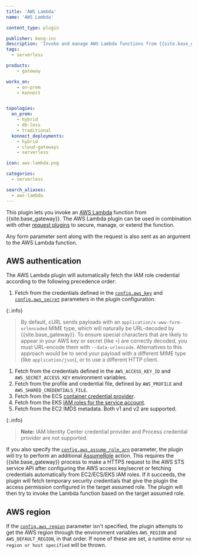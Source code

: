 ```yaml
---
title: 'AWS Lambda'
name: 'AWS Lambda'

content_type: plugin

publisher: kong-inc
description: 'Invoke and manage AWS Lambda functions from {{site.base_gateway}}'
tags:
  - serverless

products:
    - gateway

works_on:
    - on-prem
    - konnect


topologies:
  on_prem:
    - hybrid
    - db-less
    - traditional
  konnect_deployments:
    - hybrid
    - cloud-gateways
    - serverless

icon: aws-lambda.png

categories:
  - serverless

search_aliases:
  - aws-lambda
---
```


This plugin lets you invoke an [AWS Lambda](https://aws.amazon.com/lambda/) function from {{site.base_gateway}}. 
The AWS Lambda plugin can be used in combination with other [request plugins](/plugins/?terms=request) 
to secure, manage, or extend the function.

Any form parameter sent along with the request is also sent as an argument to the AWS Lambda function.


## AWS authentication

The AWS Lambda plugin will automatically fetch the IAM role credential according to the following
precedence order:
1. Fetch from the credentials defined in the [`config.aws_key`](./reference/#schema--config-aws_key) and [`config.aws_secret`](./reference/#schema--config-aws_secret) parameters in the plugin configuration.

  {:.info}
  > By default, cURL sends payloads with an
  `application/x-www-form-urlencoded` MIME type, which will naturally be URL-decoded by {{site.base_gateway}}. 
  To ensure special characters that are likely to appear in
  your AWS key or secret (like `+`) are correctly decoded, you must
  URL-encode them with `--data-urlencode`.
  Alternatives to this approach would be to send your payload with a
  different MIME type (like `application/json`), or to use a different HTTP client.

1. Fetch from the credentials defined in the `AWS_ACCESS_KEY_ID` and `AWS_SECRET_ACCESS_KEY` environment variables.
1. Fetch from the profile and credential file, defined by `AWS_PROFILE` and `AWS_SHARED_CREDENTIALS_FILE`.
1. Fetch from the ECS [container credential provider](https://docs.aws.amazon.com/sdkref/latest/guide/feature-container-credentials.html).
1. Fetch from the EKS [IAM roles for the service account](https://docs.aws.amazon.com/eks/latest/userguide/iam-roles-for-service-accounts.html).
1. Fetch from the EC2 IMDS metadata. Both v1 and v2 are supported.

{:.info}
> **Note:** IAM Identity Center credential provider and Process credential provider are not supported.

If you also specify the [`config.aws_assume_role_arn`](./reference/#schema--config-aws_assume_role_arn) parameter, the plugin will try to perform
an additional [AssumeRole](https://docs.aws.amazon.com/STS/latest/APIReference/API_AssumeRole.html)
action. This requires the {{site.base_gateway}} process to make a HTTPS request to the AWS STS service API after
configuring the AWS access key/secret or fetching credentials automatically from EC2/ECS/EKS IAM roles.
If it succeeds, the plugin will fetch temporary security credentials that give the plugin the access permission configured in the target assumed role. The plugin will then try to invoke the Lambda function based on the target assumed role.

## AWS region

If the [`config.aws_region`](./reference/#schema--config-aws_region) parameter isn't specified, the plugin attempts to get the
AWS region through the environment variables `AWS_REGION` and `AWS_DEFAULT_REGION`,
in that order. If none of these are set, a runtime error `no region or host specified`
will be thrown.